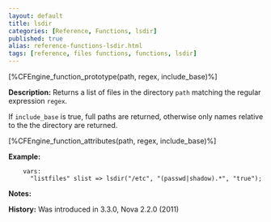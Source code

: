 ```yaml
---
layout: default
title: lsdir
categories: [Reference, Functions, lsdir]
published: true
alias: reference-functions-lsdir.html
tags: [reference, files functions, functions, lsdir]
---
```


[%CFEngine_function_prototype(path, regex, include_base)%]

**Description:** Returns a list of files in the directory `path` matching the regular expression `regex`.

If `include_base` is true, full paths are returned, otherwise only names 
relative to the the directory are returned.

[%CFEngine_function_attributes(path, regex, include_base)%]

**Example:**

```cf3
    vars:
      "listfiles" slist => lsdir("/etc", "(passwd|shadow).*", "true");
```

**Notes:**  
   
 **History:** Was introduced in 3.3.0, Nova 2.2.0 (2011)

